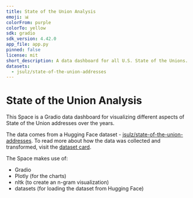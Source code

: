 ```yaml
---
title: State of the Union Analysis
emoji: 📊
colorFrom: purple
colorTo: yellow
sdk: gradio
sdk_version: 4.42.0
app_file: app.py
pinned: false
license: mit
short_description: A data dashboard for all U.S. State of the Unions.
datasets:
  - jsulz/state-of-the-union-addresses
---
```


# State of the Union Analysis

This Space is a Gradio data dashboard for visualizing different aspects of State of the Union addresses over the years.

The data comes from a Hugging Face dataset - [jsulz/state-of-the-union-addresses](https://huggingface.co/datasets/jsulz/state-of-the-union-addresses). To read more about how the data was collected and transformed, visit the [dataset card](https://huggingface.co/datasets/jsulz/state-of-the-union-addresses).

The Space makes use of:

- Gradio
- Plotly (for the charts)
- nltk (to create an n-gram visualization)
- datasets (for loading the dataset from Hugging Face)
